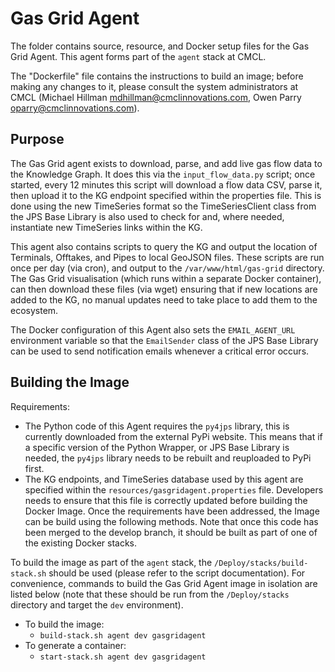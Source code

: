 # Gas Grid Agent

The folder contains source, resource, and Docker setup files for the Gas Grid Agent. This agent forms part of the `agent` stack at CMCL.

The "Dockerfile" file contains the instructions to build an image; before making any changes to it, please consult the system administrators at CMCL (Michael Hillman <mdhillman@cmclinnovations.com>, Owen Parry <oparry@cmclinnovations.com>).

## Purpose

The Gas Grid agent exists to download, parse, and add live gas flow data to the Knowledge Graph. It does this via the `input_flow_data.py` script; once started, every 12 minutes this script will download a flow data CSV, parse it, then upload it to the KG endpoint specified within the properties file. This is done using the new TimeSeries format so the TimeSeriesClient class from the JPS Base Library is also used to check for and, where needed, instantiate new TimeSeries links within the KG.

This agent also contains scripts to query the KG and output the location of Terminals, Offtakes, and Pipes to local GeoJSON files. These scripts are run once per day (via cron), and output to the `/var/www/html/gas-grid` directory. The Gas Grid visualisation (which runs within a separate Docker container), can then download these files (via wget) ensuring that if new locations are added to the KG, no manual updates need to take place to add them to the ecosystem.

The Docker configuration of this Agent also sets the `EMAIL_AGENT_URL` environment variable so that the `EmailSender` class of the JPS Base Library can be used to send notification emails whenever a critical error occurs.

## Building the Image

Requirements:
+ The Python code of this Agent requires the `py4jps` library, this is currently downloaded from the external PyPi website. This means that if a specific version of the Python Wrapper, or JPS Base Library is needed, the `py4jps` library needs to be
 rebuilt and reuploaded to PyPi first.
+ The KG endpoints, and TimeSeries database used by this agent are specified within the `resources/gasgridagent.properties` file. Developers needs to ensure that this file is correctly updated before building the Docker Image.
Once the requirements have been addressed, the Image can be build using the following methods. Note that once this code has been merged to the develop branch, it should be built as part of one of the existing Docker stacks.

To build the image as part of the `agent` stack, the `/Deploy/stacks/build-stack.sh` should be used (please refer to the script documentation). For convenience, commands to build the Gas Grid Agent image in isolation are listed below (note that these should be run from the `/Deploy/stacks` directory and target the `dev` environment).

+ To build the image:
  + `build-stack.sh agent dev gasgridagent`
+ To generate a container:
  + `start-stack.sh agent dev gasgridagent`